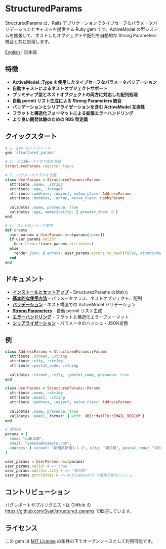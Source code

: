# StructuredParams

StructuredParams は、Rails アプリケーションでタイプセーフなパラメータバリデーションとキャストを提供する Ruby gem です。ActiveModel の型システムを拡張して、ネストしたオブジェクトや配列を自動的な Strong Parameters 統合と共に処理します。

[English](README.md) | 日本語

## 特徴

- **ActiveModel::Type を使用したタイプセーフなパラメータバリデーション**
- **自動キャストによるネストオブジェクトサポート**
- **プリミティブ型とネストオブジェクトの両方に対応した配列処理**
- **自動 permit リスト生成による Strong Parameters 統合**
- **バリデーションとシリアライゼーションを含む ActiveModel 互換性**
- **フラットと構造化フォーマットによる拡張エラーハンドリング**
- **より良い開発体験のための RBS 型定義**

## クイックスタート

```ruby
# 1. gem をインストール
gem 'structured_params'

# 2. イニ��ャライザで型を登録
StructuredParams.register_types

# 3. パラメータクラスを定義
class UserParams < StructuredParams::Params
  attribute :name, :string
  attribute :age, :integer
  attribute :address, :object, value_class: AddressParams
  attribute :hobbies, :array, value_class: HobbyParams
  
  validates :name, presence: true
  validates :age, numericality: { greater_than: 0 }
end

# 4. コントローラーで使用
def create
  user_params = UserParams.new(params[:user])
  if user_params.valid?
    User.create!(user_params.attributes)
  else
    render json: { errors: user_params.errors.to_hash(false, structured: true) }
  end
end
```

## ドキュメント

- **[インストールとセットアップ](docs/installation.md)** - StructuredParams の始め方
- **[基本的な使用方法](docs/basic-usage.md)** - パラメータクラス、ネストオブジェクト、配列
- **[バリデーション](docs/validation.md)** - ネスト構造での ActiveModel バリデーション
- **[Strong Parameters](docs/strong-parameters.md)** - 自動 permit リスト生成
- **[エラーハンドリング](docs/error-handling.md)** - フラットと構造化エラーフォーマット
- **[シリアライゼーション](docs/serialization.md)** - パラメータのハッシュ・JSON変換

## 例

```ruby
class AddressParams < StructuredParams::Params
  attribute :street, :string
  attribute :city, :string
  attribute :postal_code, :string
  
  validates :street, :city, :postal_code, presence: true
end

class UserParams < StructuredParams::Params
  attribute :name, :string
  attribute :email, :string
  attribute :address, :object, value_class: AddressParams
  
  validates :name, presence: true
  validates :email, format: { with: URI::MailTo::EMAIL_REGEXP }
end

# 使用例
params = {
  name: "山田太郎",
  email: "yamada@example.com",
  address: { street: "新宿区新宿1-1-1", city: "東京都", postal_code: "160-0022" }
}

user_params = UserParams.new(params)
user_params.valid? # => true
user_params.address.city # => "東京都"
user_params.attributes # => ActiveRecord で使用可能なハッシュ
```

## コントリビューション

バグレポートやプルリクエストは GitHub の https://github.com/Syati/structured_params で歓迎しています。

## ライセンス

この gem は [MIT License](https://opensource.org/licenses/MIT) の条件の下でオープンソースとして利用可能です。
